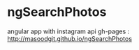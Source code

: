 # ngSearchPhotos
angular app with instagram api
gh-pages : http://masoodgit.github.io/ngSearchPhotos